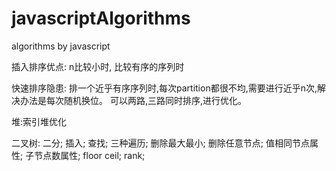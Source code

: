 # javascriptAlgorithms
algorithms by javascript




插入排序优点: n比较小时, 比较有序的序列时

快速排序隐患: 排一个近乎有序序列时,每次partition都很不均,需要进行近乎n次,解决办法是每次随机换位。 可以两路,三路同时排序,进行优化。

堆:索引堆优化

二叉树: 二分; 插入; 查找; 三种遍历; 删除最大最小; 删除任意节点; 值相同节点属性; 子节点数属性; floor ceil; rank;
